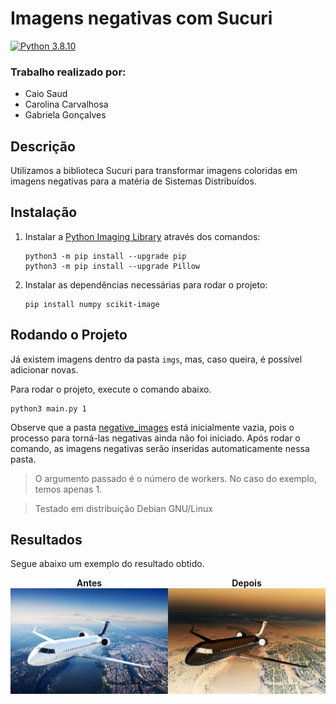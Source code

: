 # Imagens negativas com Sucuri 
[![Python 3.8.10](https://img.shields.io/badge/python-3.8.10-blue.svg)](https://www.python.org/downloads/release/python-360/)

### Trabalho realizado por: 
- Caio Saud
- Carolina Carvalhosa
- Gabriela Gonçalves

## Descrição

Utilizamos a biblioteca Sucuri para transformar imagens coloridas em imagens negativas para a matéria de Sistemas Distribuídos.


## Instalação

1. Instalar a [Python Imaging Library](https://pillow.readthedocs.io/en/stable/installation.html) através dos comandos:

    ```
    python3 -m pip install --upgrade pip
    python3 -m pip install --upgrade Pillow
    ```

2. Instalar as dependências necessárias para rodar o projeto:

    ```
    pip install numpy scikit-image
    ```


## Rodando o Projeto

Já existem imagens dentro da pasta `imgs`, mas, caso queira, é possível adicionar novas.

Para rodar o projeto, execute o comando abaixo.

```
python3 main.py 1
```

Observe que a pasta [negative_images](./negative_imgs/) está inicialmente vazia, pois o processo para torná-las negativas ainda não foi iniciado. Após rodar o comando, as imagens negativas serão inseridas automaticamente nessa pasta. 

> O argumento passado é o número de workers. No caso do exemplo, temos apenas 1.

> Testado em distribuição Debian GNU/Linux 


## Resultados

Segue abaixo um exemplo do resultado obtido.

<div style="display:flex;  justify-content:center; text-align:center">
    <div>
        <strong>Antes</strong><br>
        <img src="./docs/original_image.jpeg" width="350" alt="Antes">
    </div>
    <div>
        <strong>Depois</strong><br>
        <img src="./docs/negative_image.png" width="350" alt="Depois">
    </div>
</div>
